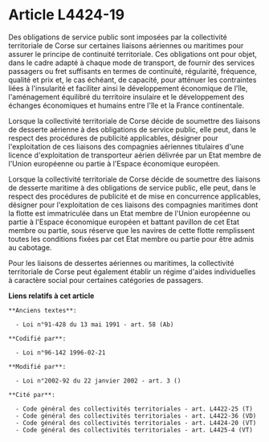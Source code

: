 # Article L4424-19

Des obligations de service public sont imposées par la collectivité territoriale de Corse sur certaines liaisons aériennes ou
maritimes pour assurer le principe de continuité territoriale. Ces obligations ont pour objet, dans le cadre adapté à chaque
mode de transport, de fournir des services passagers ou fret suffisants en termes de continuité, régularité, fréquence,
qualité et prix et, le cas échéant, de capacité, pour atténuer les contraintes liées à l'insularité et faciliter ainsi le
développement économique de l'île, l'aménagement équilibré du territoire insulaire et le développement des échanges
économiques et humains entre l'île et la France continentale.

Lorsque la collectivité territoriale de Corse décide de soumettre des liaisons de desserte aérienne à des obligations de
service public, elle peut, dans le respect des procédures de publicité applicables, désigner pour l'exploitation de ces
liaisons des compagnies aériennes titulaires d'une licence d'exploitation de transporteur aérien délivrée par un Etat membre
de l'Union européenne ou partie à l'Espace économique européen.

Lorsque la collectivité territoriale de Corse décide de soumettre des liaisons de desserte maritime à des obligations de
service public, elle peut, dans le respect des procédures de publicité et de mise en concurrence applicables, désigner pour
l'exploitation de ces liaisons des compagnies maritimes dont la flotte est immatriculée dans un Etat membre de l'Union
européenne ou partie à l'Espace économique européen et battant pavillon de cet Etat membre ou partie, sous réserve que les
navires de cette flotte remplissent toutes les conditions fixées par cet Etat membre ou partie pour être admis au cabotage.

Pour les liaisons de dessertes aériennes ou maritimes, la collectivité territoriale de Corse peut également établir un régime
d'aides individuelles à caractère social pour certaines catégories de passagers.

**Liens relatifs à cet article**

	**Anciens textes**:

	  - Loi n°91-428 du 13 mai 1991 - art. 58 (Ab)

	**Codifié par**:

	  - Loi n°96-142 1996-02-21

	**Modifié par**:

	  - Loi n°2002-92 du 22 janvier 2002 - art. 3 ()

	**Cité par**:

	  - Code général des collectivités territoriales - art. L4422-25 (T)
	  - Code général des collectivités territoriales - art. L4422-36 (VD)
	  - Code général des collectivités territoriales - art. L4424-20 (VT)
	  - Code général des collectivités territoriales - art. L4425-4 (VT)

